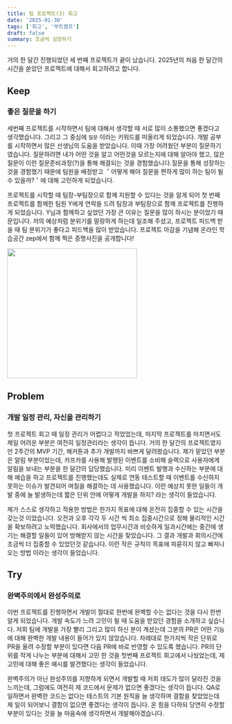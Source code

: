 ```yaml
---
title: 팀 프로젝트(3) 회고
date: '2025-01-30'
tags: ['회고', '부트캠프']
draft: false
summary: 조금씩 성장하기
---
```


거의 한 달간 진행되었던 세 번째 프로젝트가 끝이 났습니다. 2025년의 처음 한 달간의 시간을 쏟았던 프로젝트에 대해서 회고하려고 합니다.

## Keep

### 좋은 질문을 하기

세번째 프로젝트를 시작하면서 팀에 대해서 생각할 때 서로 많이 소통했으면 좋겠다고 생각했습니다. 그리고 그 중심에 `질문` 이라는 키워드를 떠올리게 되었습니다. 개발 공부를 시작하면서 많은 선생님의 도움을 받았습니다. 이때 가장 어려웠던 부분이 질문하기였습니다. 질문하려면 내가 어떤 것을 알고 어떤것을 모르는지에 대해 알아야 했고, 많은 질문이 이런 질문준비과정(?)을 통해 해결되는 것을 경험했습니다.질문을 통해 성장하는 것을 경험했기 때문에 팀원을 배정받고 ＇어떻게 해야 질문을 편하게 많이 하는 팀이 될 수 있을까?＇에 대해 고민하게 되었습니다.

프로젝트를 시작할 때 팀장-부팀장으로 함께 지원할 수 있다는 것을 알게 되어 첫 번째 프로젝트를 함께한 팀원 Y에게 연락을 드려 팀장과 부팀장으로 함께 프로젝트를 진행하게 되었습니다. Y님과 함께하고 싶었던 가장 큰 이유는 질문을 많이 하시는 분이었기 때문입니다. 저의 예상처럼 분위기를 말랑하게 하는데 일조해 주셨고, 프로젝트 피드백 받을 때 팀 분위기가 좋다고 피드백을 많이 받았습니다. 프로젝트 마감을 기념해 온라인 학습공간 zep에서 함께 찍은 증명사진을 공개합니다!

<img width="300" height="300" src="/static/images/project/250130_teammate.png"/>

## Problem

### 개발 일정 관리, 자신을 관리하기

첫 프로젝트 회고 때 일정 관리가 어렵다고 적었었는데, 마지막 프로젝트를 마치면서도 제일 어려운 부분은 여전히 일정관리라는 생각이 듭니다. 거의 한 달간의 프로젝트였지만 2주간의 MVP 기간, 해커톤과 추가 개발까지 바쁘게 달려왔습니다. 제가 맡았던 부분은 알림 부분이었는데, 카프카를 사용해 발행된 이벤트를 소비해 슬랙으로 사용자에게 알림을 보내는 부분을 한 달간의 담당했습니다. 미리 이벤트 발행과 수신하는 부분에 대해 예습을 하고 프로젝트를 진행했는데도 실제로 연동 테스트할 때 이벤트를 수신하지 못하는 이슈가 발견되어 며칠을 해결하는 데 사용했습니다. 이런 예상치 못한 일들이 개발 중에 늘 발생하는데 짧은 단위 안에 어떻게 개발을 하지? 라는 생각이 들었습니다.

제가 스스로 생각하고 적용한 방법은 한가지 목표에 대해 온전히 집중할 수 있는 시간을 갖는것 이었습니다. 오전과 오후 각각 두 시간 씩 최소 집중시간으로 정해 물리적인 시간을 확보하려고 노력했습니다. 회사에서의 업무시간과 비슷하게 일과시간에는 중간에 생기는 해결할 일들이 있어 방해받지 않는 시간을 찾았습니다. 그 결과 개발과 회의시간에 조금씩 더 집중할 수 있었던것 같습니다. 이런 작은 규칙이 목표에 파묻히지 않고 빠져나오는 방법 이라는 생각이 들었습니다.

## Try

### 완벽주의에서 완성주의로

이번 프로젝트를 진행하면서 개발이 절대로 한번에 완벽할 수는 없다는 것을 다시 한번 알게 되었습니다. 개발 속도가 느려 고민이 될 때 도움을 받았던 경험을 소개하고 싶습니다. 저희 팀에 개발을 가장 빨리 그리고 많이 하신 분이 계셨는데 그분의 PR은 어떤 기능에 대해 완벽한 개발 내용이 들어가 있지 않았습니다. 차례대로 한가지씩 작은 단위로 PR을 올려 수정할 부분이 있다면 다음 PR에 바로 반영할 수 있도록 했습니다. PR의 단위를 작게 나누는 부분에 대해서 고민 한 것을 첫번째 프로젝트 회고에서 나눴었는데, 제 고민에 대해 좋은 예시를 발견했다는 생각이 들었습니다.

완벽주의가 아닌 완성주의를 지향하게 되면서 개발할 때 저희 태도가 많이 달라진 것을 느끼는데, 그럼에도 여전히 제 코드에서 문제가 없으면 좋겠다는 생각이 듭니다. QA로 일하면서 완벽한 코드는 없다는 테스트의 기본 원칙을 늘 생각하며 결함을 찾았었는데 제 일이 되어보니 결함이 없으면 좋겠다는 생각이 듭니다. 온 힘을 다하되 당연히 수정할 부분이 있다는 것을 늘 마음속에 생각하면서 개발해야겠습니다.